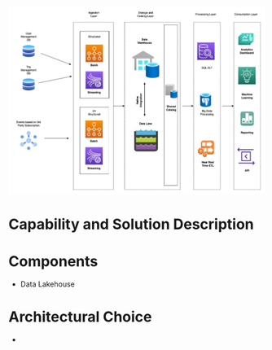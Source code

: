 
![Initial Data Loader](./../Diagrams/IndividualComponentDiagrams/Analytics_Reporting.jpg)

# Capability and Solution Description




# Components
- Data Lakehouse


# Architectural Choice
- 

